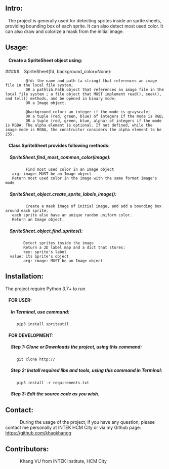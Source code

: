 
## Intro:
&nbsp; The project is generally used for detecting sprites inside an sprite sheets, providing bounding box of each sprite. It can also detect most used color. It can also draw and colorize a mask from the initial image.

## Usage:
#### &ensp; Create a SpriteSheet object using:
#####&ensp;&nbsp; SpriteSheet(fd, background_color=None):

             @fd: the name and path (a string) that references an image file in the local file system;
             OR a pathlib.Path object that references an image file in the local file system ; a file object that MUST implement read(), seek(), and tell() methods, and be opened in binary mode;
             OR a Image object.

             @background_color: an integer if the mode is grayscale;
             OR a tuple (red, green, blue) of integers if the mode is RGB;
             OR a tuple (red, green, blue, alpha) of integers if the mode is RGBA. The alpha element is optional. If not defined, while the image mode is RGBA, the constructor considers the alpha element to be 255.

#### &ensp; Class SpriteSheet provides following methods:

##### &ensp;&nbsp; SpriteSheet.find_most_common_color(image):

			 Find most used color in an Image object
       arg: image: MUST be an Image object
       Return most used color in the image with the same format image's mode

##### &ensp;&nbsp; SpriteSheet_object.create_sprite_labels_image():

			 Create a mask image of initial image, and add a bounding box around each sprite,
       each sprite also have an unique random uniform color.
       Return an Image object.

##### &ensp;&nbsp; SpriteSheet_object.find_sprites():

			Detect sprites inside the image
			Return a 2D label map and a dict that stores:
			key: sprite's label
      value: its Sprite's object
			arg: image: MUST be an Image object

## Installation:
The project require Python 3.7+ to run

#### &ensp; FOR USER:
##### &emsp; In Terminal, use command:

		 pip3 install spriteutil

#### &ensp; FOR DEVELOPMENT:
##### &emsp; Step 1: Clone or Downloads the project, using this command:

		 git clone http://
##### &emsp; Step 2: Install required libs and tools, using this command in Terminal:

		 pip3 install -r requirements.txt
##### &emsp; Step 3: Edit the source code as you wish.

## Contact:
&emsp;&emsp;&emsp; During the usage of the project, if you have any question, please contact me personally at INTEK HCM City or via my Github page: https://github.com/khagkhangg

## Contributors:
&emsp;&emsp;&emsp; Khang VU from INTEK Institute, HCM City
